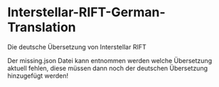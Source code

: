 # Interstellar-RIFT-German-Translation
Die deutsche Übersetzung von Interstellar RIFT

Der missing.json Datei kann entnommen werden welche Übersetzung aktuell fehlen, diese müssen dann noch der deutschen Übersetzung hinzugefügt werden!
